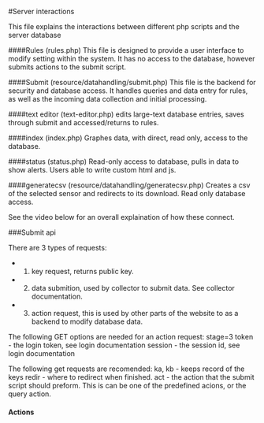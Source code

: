 #Server interactions

This file explains the interactions between different php scripts and the server database

####Rules (rules.php)
This file is designed to provide a user interface to modify setting within the system. It has no access to the database, however submits actions to the submit script.

####Submit (resource/datahandling/submit.php)
This file is the backend for security and database access. It handles queries and data entry for rules, as well as the incoming data collection and initial processing.

####text editor (text-editor.php)
edits large-text database entries, saves through submit and accessed/returns to rules.

####index (index.php)
Graphes data, with direct, read only, access to the database.

####status (status.php)
Read-only access to database, pulls in data to show alerts. Users able to write custom html and js.

####generatecsv (resource/datahandling/generatecsv.php)
Creates a csv of the selected sensor and redirects to its download. Read only database access.

See the video below for an overall explaination of how these connect.

<to come>

###Submit api

There are 3 types of requests:
  - 1) key request, returns public key.
  - 2) data submition, used by collector to submit data. See collector documentation.
  - 3) action request, this is used by other parts of the website to as a backend to modify database data.

The following GET options are needed for an action request:
  stage=3
  token - the login token, see login documentation
  session - the session id, see login documentation
  
The following get requests are recomended:
  ka, kb - keeps record of the keys
  redir - where to redirect when finished.
  act - the action that the submit script should preform. This is can be one of the predefined acions, or the query action.
  
#### Actions

<to come>
